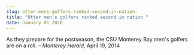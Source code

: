 ```yaml
---
slug: otter-mens-golfers-ranked-second-in-nation-
title: "Otter men's golfers ranked second in nation "
date: January 01 2020
---
```


<p>As they prepare for the postseason, the CSU Monterey Bay men's golfers are on a roll.  – <em>Monterey Herald</em>, April 19, 2014
</p>
